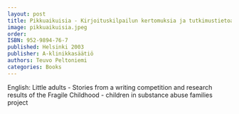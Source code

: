 ```yaml
---
layout: post
title: Pikkuaikuisia - Kirjoituskilpailun kertomuksia ja tutkimustietoa Lasinen lapsuus -hankkeesta
image: pikkuaikuisia.jpeg
order:
ISBN: 952-9894-76-7
published: Helsinki 2003
publisher: A-klinikkasäätiö
authors: Teuvo Peltoniemi
categories: Books
---
```


English:
Little adults - Stories from a writing competition and research results of the Fragile Childhood - children in substance abuse families project
